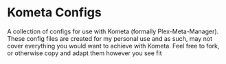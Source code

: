 # Kometa Configs

A collection of configs for use with Kometa (formally Plex-Meta-Manager). These config files are created for my personal use and as such, may not cover everything you would want to achieve with Kometa. Feel free to fork, or otherwise copy and adapt them however you see fit
